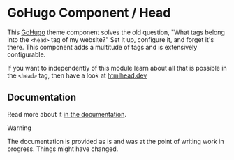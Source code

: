 # GoHugo Component / Head

This [GoHugo](https://gohugo.io) theme component solves the old question, "What tags belong into the `<head>` tag of my website?" Set it up, configure it, and forget it's there. This component adds a multitude of tags and is extensively configurable.

If you want to independently of this module learn about all that is possible in the `<head>` tag, then have a look at [htmlhead.dev](https://htmlhead.dev/)

## Documentation 

Read more about it [in the documentation](documentation/index.md). 

> [!WARNING]
> The documentation is provided as is and was at the point of writing work in progress. Things might have changed.


